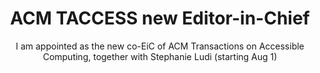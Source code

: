 ---
layout: post
title: ACM TACCESS new Editor-in-Chief
subtitle: I am appointed as the new co-EiC of ACM Transactions on Accessible Computing, together with Stephanie Ludi (starting Aug 1)
post: false
---